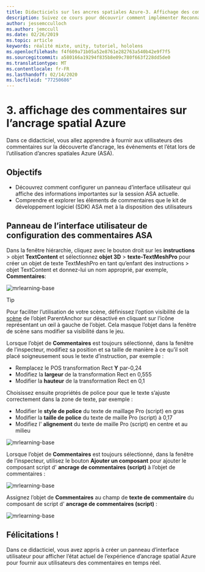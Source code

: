 ```yaml
---
title: Didacticiels sur les ancres spatiales Azure-3. Affichage des commentaires sur l’ancrage spatial Azure
description: Suivez ce cours pour découvrir comment implémenter Reconnaissance faciale Azure au sein d’une application de réalité mixte.
author: jessemcculloch
ms.author: jemccull
ms.date: 02/26/2019
ms.topic: article
keywords: réalité mixte, unity, tutoriel, hololens
ms.openlocfilehash: f4f609a71b05a52e8761e282763a540b42e9f7f5
ms.sourcegitcommit: a580166a19294f835b8e09c780f663f228dd5de0
ms.translationtype: MT
ms.contentlocale: fr-FR
ms.lasthandoff: 02/14/2020
ms.locfileid: "77250686"
---
```

# <a name="3-displaying-azure-spatial-anchor-feedback"></a>3. affichage des commentaires sur l’ancrage spatial Azure

Dans ce didacticiel, vous allez apprendre à fournir aux utilisateurs des commentaires sur la découverte d’ancrage, les événements et l’état lors de l’utilisation d’ancres spatiales Azure (ASA).

## <a name="objectives"></a>Objectifs

* Découvrez comment configurer un panneau d’interface utilisateur qui affiche des informations importantes sur la session ASA actuelle.
* Comprendre et explorer les éléments de commentaires que le kit de développement logiciel (SDK) ASA met à la disposition des utilisateurs

## <a name="set-up-asa-feedback-ui-panel"></a>Panneau de l’interface utilisateur de configuration des commentaires ASA

Dans la fenêtre hiérarchie, cliquez avec le bouton droit sur les **instructions** > objet **TextContent** et sélectionnez **objet 3D** > **texte-TextMeshPro** pour créer un objet de texte TextMeshPro en tant qu’enfant des instructions > objet TextContent et donnez-lui un nom approprié, par exemple, **Commentaires**:

![mrlearning-base](images/mrlearning-asa/tutorial3-section1-step1-1.png)

> [!TIP]
> Pour faciliter l’utilisation de votre scène, définissez l’option visibilité de la <a href="https://docs.unity3d.com/Manual/SceneVisibility.html" target="_blank">scène</a> de l’objet ParentAnchor sur désactivé en cliquant sur l’icône représentant un œil à gauche de l’objet. Cela masque l’objet dans la fenêtre de scène sans modifier sa visibilité dans le jeu.

Lorsque l’objet de **Commentaires** est toujours sélectionné, dans la fenêtre de l’inspecteur, modifiez sa position et sa taille de manière à ce qu’il soit placé soigneusement sous le texte d’instruction, par exemple :

* Remplacez le POS transformation Rect **Y** par-0,24
* Modifiez la **largeur** de la transformation Rect en 0,555
* Modifier la **hauteur** de la transformation Rect en 0,1

Choisissez ensuite propriétés de police pour que le texte s’ajuste correctement dans la zone de texte, par exemple :

* Modifier le **style de police** du texte de maillage Pro (script) en gras
* Modifier la **taille de police** du texte de maille Pro (script) à 0,17
* Modifiez l' **alignement** du texte de maille Pro (script) en centre et au milieu

![mrlearning-base](images/mrlearning-asa/tutorial3-section1-step1-2.png)

Lorsque l’objet de **Commentaires** est toujours sélectionné, dans la fenêtre de l’inspecteur, utilisez le bouton **Ajouter un composant** pour ajouter le composant script d' **ancrage de commentaires (script)** à l’objet de commentaires :

![mrlearning-base](images/mrlearning-asa/tutorial3-section1-step1-3.png)

Assignez l’objet de **Commentaires** au champ de **texte de commentaire** du composant de script d' **ancrage de commentaires (script)** :

![mrlearning-base](images/mrlearning-asa/tutorial3-section1-step1-4.png)

## <a name="congratulations"></a>Félicitations !

Dans ce didacticiel, vous avez appris à créer un panneau d’interface utilisateur pour afficher l’état actuel de l’expérience d’ancrage spatial Azure pour fournir aux utilisateurs des commentaires en temps réel.
